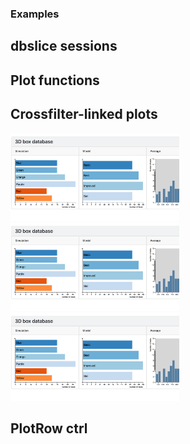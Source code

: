 ### Examples

## **dbslice** sessions

## Plot functions

## Crossfilter-linked plots

<a href="http://bl.ocks.org/grahampullan/8569646fadc2fb74026e22b04539f339"> <img src="img/3cfplots.png" width="270"></a> 
<a href="http://bl.ocks.org/grahampullan/8569646fadc2fb74026e22b04539f339"> <img src="img/3cfplots.png" width="270"></a> 
<a href="http://bl.ocks.org/grahampullan/8569646fadc2fb74026e22b04539f339"> <img src="img/3cfplots.png" width="270"></a> 

## PlotRow ctrl
